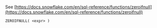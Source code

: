 See [https://docs.snowflake.com/en/sql-reference/functions/zeroifnull](https://docs.snowflake.com/en/sql-reference/functions/zeroifnull)
```
ZEROIFNULL( <expr> )
```
